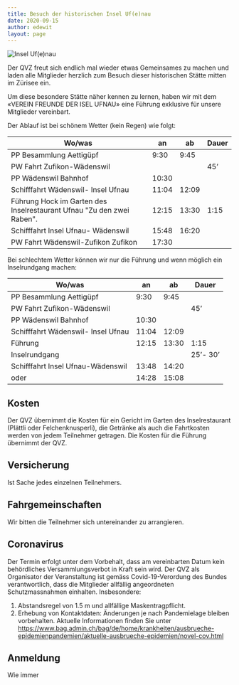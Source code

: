 ```yaml
---
title: Besuch der historischen Insel Uf(e)nau
date: 2020-09-15
author: edewit
layout: page
---
```


![Insel Uf(e)nau](https://image.jimcdn.com/app/cms/image/transf/dimension=1280x10000:format=jpg/path/s1ed49f6d71837520/image/i292f4239d971b7df/version/1601020161/image.jpg
 "Insel Uf(e)nau")

Der QVZ freut sich endlich mal wieder etwas Gemeinsames zu machen und laden alle Mitglieder
herzlich zum Besuch dieser historischen Stätte mitten im Zürisee ein.

Um diese besondere Stätte näher kennen zu lernen, haben wir mit dem «VEREIN FREUNDE DER ISEL
UFNAU» eine Führung exklusive für unsere Mitglieder vereinbart.

Der Ablauf ist bei schönem Wetter (kein Regen) wie folgt:

Wo/was|an|ab|Dauer
---|-----|------|------
PP Besammlung Aettigüpf | 9:30 |9:45 |
PW Fahrt Zufikon-Wädenswil | | | 45’
PP Wädenswil Bahnhof | 10:30
Schifffahrt Wädenswil- Insel Ufnau | 11:04 | 12:09 |
Führung Hock im Garten des Inselrestaurant Ufnau "Zu den zwei  Raben". | 12:15 | 13:30 | 1:15
Schifffahrt Insel Ufnau- Wädenswil | 15:48 | 16:20
PW Fahrt Wädenswil-Zufikon Zufikon | 17:30 | |

Bei schlechtem Wetter können wir nur die Führung und wenn möglich ein Inselrundgang machen:

Wo/was|an|ab|Dauer
---|-----|------|------
PP Besammlung Aettigüpf | 9:30 | 9:45 
PW Fahrt Zufikon-Wädenswil ||| 45’
PP Wädenswil Bahnhof | 10:30
Schifffahrt Wädenswil- Insel Ufnau | 11:04 | 12:09
Führung | 12:15 | 13:30 | 1:15
Inselrundgang ||| 25’- 30’
Schifffahrt Insel Ufnau-Wädenswil | 13:48 | 14:20
oder | 14:28 | 15:08

## Kosten

Der QVZ übernimmt die Kosten für ein Gericht im Garten des Inselrestaurant (Plättli oder
Felchenknusperli), die Getränke als auch die Fahrtkosten werden von jedem Teilnehmer getragen.
Die Kosten für die Führung übernimmt der QVZ.

## Versicherung
Ist Sache jedes einzelnen Teilnehmers.

## Fahrgemeinschaften
Wir bitten die Teilnehmer sich untereinander zu arrangieren.

## Coronavirus
Der Termin erfolgt unter dem Vorbehalt, dass am vereinbarten Datum kein behördliches
Versammlungsverbot in Kraft sein wird.
Der QVZ als Organisator der Veranstaltung ist gemäss Covid-19-Verordung des Bundes
verantwortlich, dass die Mitglieder allfällig angeordneten Schutzmassnahmen einhalten.
Insbesondere:
1. Abstandsregel von 1.5 m und allfällige Maskentragpflicht.
1. Erhebung von Kontaktdaten:
Änderungen je nach Pandemielage bleiben vorbehalten. Aktuelle Informationen finden Sie
unter https://www.bag.admin.ch/bag/de/home/krankheiten/ausbrueche-epidemienpandemien/aktuelle-ausbrueche-epidemien/novel-cov.html

## Anmeldung
Wie immer
